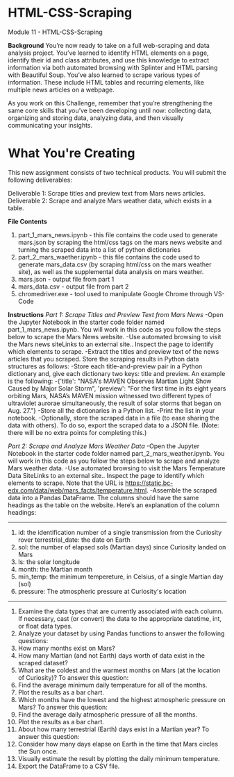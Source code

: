 # HTML-CSS-Scraping
Module 11 - HTML-CSS-Scraping

**Background**
You’re now ready to take on a full web-scraping and data analysis project. You’ve learned to identify HTML elements on a page, identify their id and class attributes, and use this knowledge to extract information via both automated browsing with Splinter and HTML parsing with Beautiful Soup. You’ve also learned to scrape various types of information. These include HTML tables and recurring elements, like multiple news articles on a webpage.

As you work on this Challenge, remember that you’re strengthening the same core skills that you’ve been developing until now: collecting data, organizing and storing data, analyzing data, and then visually communicating your insights.

# What You're Creating
This new assignment consists of two technical products. You will submit the following deliverables:

Deliverable 1: Scrape titles and preview text from Mars news articles.
Deliverable 2: Scrape and analyze Mars weather data, which exists in a table.

**File Contents**
1. part_1_mars_news.ipynb - this file contains the code used to generate mars.json by scraping the html/css tags on the mars news website and turning the scraped data into a list of python dictionaries
2. part_2_mars_waether.ipynb - this file contains the code used to generate mars_data.csv (by scraping html/css on the mars weather site), as well as the supplemental data analysis on mars weather. 
3. mars.json - output file from part 1
4. mars_data.csv - output file from part 2
5. chromedriver.exe - tool used to manipulate Google Chrome through VS-Code

**Instructions**
*Part 1: Scrape Titles and Preview Text from Mars News*
-Open the Jupyter Notebook in the starter code folder named part_1_mars_news.ipynb. You will work in this code as you follow the steps below to scrape the Mars News website.
-Use automated browsing to visit the Mars news siteLinks to an external site.. Inspect the page to identify which elements to scrape.
-Extract the titles and preview text of the news articles that you scraped. Store the scraping results in Python data structures as follows:
-Store each title-and-preview pair in a Python dictionary and, give each dictionary two keys: title and preview. An example is the following:
-{'title': "NASA's MAVEN Observes Martian Light Show Caused by Major Solar Storm", 
 'preview': "For the first time in its eight years orbiting Mars, NASA’s MAVEN mission witnessed two different types of ultraviolet aurorae simultaneously, the result of solar storms that began on Aug. 27."}
-Store all the dictionaries in a Python list.
-Print the list in your notebook.
-Optionally, store the scraped data in a file (to ease sharing the data with others). To do so, export the scraped data to a JSON file. (Note: there will be no extra points for completing this.)

*Part 2: Scrape and Analyze Mars Weather Data*
-Open the Jupyter Notebook in the starter code folder named part_2_mars_weather.ipynb. You will work in this code as you follow the steps below to scrape and analyze Mars weather data.
-Use automated browsing to visit the Mars Temperature Data SiteLinks to an external site.. Inspect the page to identify which elements to scrape. Note that the URL is https://static.bc-edx.com/data/web/mars_facts/temperature.html.
-Assemble the scraped data into a Pandas DataFrame. The columns should have the same headings as the table on the website. Here’s an explanation of the column headings:
***
1. id: the identification number of a single transmission from the Curiosity rover 
terrestrial_date: the date on Earth
2. sol: the number of elapsed sols (Martian days) since Curiosity landed on Mars 
3. ls: the solar longitude 
4. month: the Martian month 
5. min_temp: the minimum tempereture, in Celsius, of a single Martian day (sol) 
6. pressure: The atmospheric pressure at Curiosity's location 
***
1. Examine the data types that are currently associated with each column. If necessary, cast (or convert) the data to the appropriate datetime, int, or float data types. 
2. Analyze your dataset by using Pandas functions to answer the following questions: 
3. How many months exist on Mars? 
4. How many Martian (and not Earth) days worth of data exist in the scraped dataset? 
5. What are the coldest and the warmest months on Mars (at the location of Curiosity)? To answer this question: 
6. Find the average minimum daily temperature for all of the months. 
7. Plot the results as a bar chart. 
8. Which months have the lowest and the highest atmospheric pressure on Mars? To answer this question: 
9. Find the average daily atmospheric pressure of all the months. 
11. Plot the results as a bar chart. 
12. About how many terrestrial (Earth) days exist in a Martian year? To answer this question: 
13. Consider how many days elapse on Earth in the time that Mars circles the Sun once. 
14. Visually estimate the result by plotting the daily minimum temperature. 
15. Export the DataFrame to a CSV file. 
